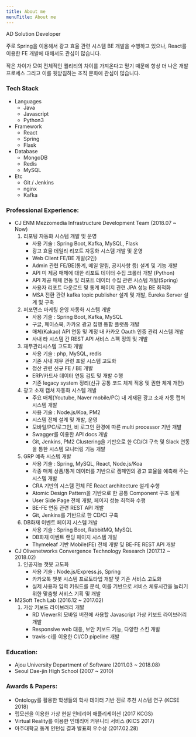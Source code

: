 ```yaml
---
title: About me
menuTitle: About me
---
```


AD Solution Developer  
  
주로 Spring을 이용해서 광고 효율 관련 시스템 BE 개발을 수행하고 있으나, React를 이용한 FE 개발에 대해서도 관심이 많습니다.   
  
작은 차이가 모여 전체적인 퀄리티의 차이를 가져온다고 믿기 때문에 항상 더 나은 개발 프로세스 그리고 이를 뒷받침하는 조직 문화에 관심이 많습니다.   

### Tech Stack
- Languages
    - Java
    - Javascript
    - Python3
- Framework
    - React
    - Spring
    - Flask
- Database
    - MongoDB
    - Redis
    - MySQL
- Etc
    - Git / Jenkins
    - nginx
    - Kafka
    
### Professional Experience:
- CJ ENM Mezzomedia Infrastructure Development Team (2018.07 ~ Now)
    1. 리포팅 자동화 시스템 개발 및 운영
        - 사용 기술 : Spring Boot, Kafka, MySQL, Flask
        - 광고 효율 데일리 리포트 자동화 시스템 개발 및 운영
        - Web Client FE/BE 개발(2인)
        - Admin 관련 FE/BE(통계, 메일 알림, 공지사항 등) 설계 및 기능 개발
        - API 미 제공 매체에 대한 리포트 데이터 수집 크롤러 개발 (Python)
        - API 제공 매체 연동 및 리포트 데이터 수집 관련 시스템 개발(Spring)
        - 사용자 리포트 다운로드 및 통계 페이지 관련 JPA 성능 BE 최적화
        - MSA 전환 관련 kafka topic publisher 설계 및 개발, Eureka Server 설계 및 구축
    2. 퍼포먼스 마케팅 운영 자동화 시스템 개발
        - 사용 기술 : Spring Boot, Kafka, MySQL 
        - 구글, 페이스북, 카카오 광고 집행 통합 플랫폼 개발
        - 매체(Kakao) API 연동 및 계정 내 카카오 Oauth 인증 관리 시스템 개발 
        - 사내 타 시스템 간 REST API 서비스 스펙 정의 및 개발
    3. 재무관리시스템 고도화 개발
        - 사용 기술 : php, MySQL, redis
        - 기존 사내 재무 관련 포털 시스템 고도화
        - 정산 관련 신규 FE / BE 개발
        - ERP/카드사 데이터 연동 검토 및 개발 수행
        - 기존 legacy system 정리(신규 공통 코드 체계 적용 및 권한 체계 개편)
    4. 광고 소재 캡쳐 자동화 시스템 개발
        - 주요 매체(Youtube, Naver mobile/PC) 내 게재된 광고 소재 자동 캡쳐 시스템 개발
        - 사용 기술 : Node.js/Koa, PM2
        - 시스템 전체 설계 및 개발, 운영
        - 모바일/PC/로그인, 비 로그인 환경에 따른 multi processor 기반 개발
        - Swagger를 이용한 API docs 개발
        - Git, Jenkins, PM2 Clustering을 기반으로 한 CD/CI 구축 및 Slack 연동을 통한 시스템 모니터링 기능 개발
    5. GRP 예측 시스템 개발
        - 사용 기술 : Spring, MySQL, React, Node.js/Koa
        - 각종 매체 상품/통계 데이터를 기반으로 캠페인의 광고 효율을 예측해 주는 시스템 개발
        - CRA 기반의 시스템 전체 FE React architecture 설계 수행
        - Atomic Design Pattern을 기반으로 한 공통 Component 구조 설계
        - User Side Page 전체 개발, 페이지 성능 최적화 수행
        - BE-FE 연동 관련 REST API 개발
        - Git, Jenkins를 기반으로 한 CD/CI 구축
    6. DB화재 이벤트 페이지 시스템 개발
        - 사용 기술 : Spring Boot, RabbitMQ, MySQL
        - DB화재 이벤트 랜딩 페이지 시스템 개발
        - Thymeleaf 기반 Mobile(FE) 전체 개발 및 BE-FE REST API 개발 
- CJ Olivenetworks Convergence Technology Research (2017.12 ~ 2018.02)
    1. 인공지능 챗봇 고도화  
       - 사용 기술 : Node.js/Express.js, Spring
       - 카카오톡 챗봇 시스템 프로토타입 개발 및 기존 서비스 고도화
       - 실제 사용자 입력 키워드를 분석, 이를 기반으로 서비스 체류시간을 늘리기 위한 맞춤형 서비스 기획 및 개발
- M2Soft Tech Lab (2016.12 ~ 2017.02)
    1. 가상 키보드 라이브러리 개발
        - RD Viewer의 모바일 버전에 사용할 Javascript 가상 키보드 라이브러리 개발
        - Responsive web 대응, 보안 키보드 기능, 다양한 스킨 개발
        - travis-ci를 이용한 CI/CD pipeline 개발

### Education:
- Ajou University Department of Software (2011.03 ~ 2018.08)
- Seoul Dae-jin High School (2007 ~ 2010)

### Awards & Papers:
- Ontology를 활용한 학생들의 학사 데이터 기반 진로 추천 시스템 연구 (KCSE 2018)
- 립모션을 이용한 가상 현실 인테리어 애플리케이션 (2017 KCGS)
- Virtual Reality를 이용한 인테리어 커뮤니티 서비스 (KICS 2017)
- 아주대학교 동계 인턴십 결과 발표회 우수상 (2017.02.28)


